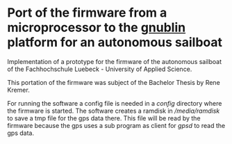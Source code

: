 # Port of the firmware from a microprocessor to the [gnublin](http://en.gnublin.org/index.php/Main_Page) platform for an autonomous sailboat

Implementation of a prototype for the firmware of the autonomous sailboat of the Fachhochschule Luebeck - University of Applied Science.
 
This portation of the firmware was subject of the Bachelor Thesis by Rene Kremer.
 
For running the software a config file is needed in a *config* directory where the firmware is started.
The software creates a ramdisk in */media/ramdisk* to save a tmp file for the gps data there.
This file will be read by the firmware because the gps uses a sub program as client for *gpsd*
to read the gps data.